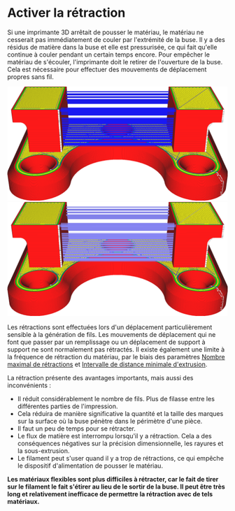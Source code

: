 Activer la rétraction
====
Si une imprimante 3D arrêtait de pousser le matériau, le matériau ne cesserait pas immédiatement de couler par l'extrémité de la buse. Il y a des résidus de matière dans la buse et elle est pressurisée, ce qui fait qu'elle continue à couler pendant un certain temps encore. Pour empêcher le matériau de s'écouler, l'imprimante doit le retirer de l'ouverture de la buse. Cela est nécessaire pour effectuer des mouvements de déplacement propres sans fil.

![Rétractations désactivées](../../../articles/images/retraction_enable_disabled.png)
![Les mouvements de déplacement rétractés apparaissent en bleu plus clair](../../../articles/images/retraction_enable_enabled.png)

Les rétractions sont effectuées lors d'un déplacement particulièrement sensible à la génération de fils. Les mouvements de déplacement qui ne font que passer par un remplissage ou un déplacement de support à support ne sont normalement pas rétractés. Il existe également une limite à la fréquence de rétraction du matériau, par le biais des paramètres [Nombre maximal de rétractions](retraction_count_max.md) et [Intervalle de distance minimale d'extrusion](retraction_extrusion_window.md).

La rétraction présente des avantages importants, mais aussi des inconvénients :
* Il réduit considérablement le nombre de fils. Plus de filasse entre les différentes parties de l'impression.
* Cela réduira de manière significative la quantité et la taille des marques sur la surface où la buse pénètre dans le périmètre d'une pièce.
* Il faut un peu de temps pour se rétracter.
* Le flux de matière est interrompu lorsqu'il y a rétraction. Cela a des conséquences négatives sur la précision dimensionnelle, les rayures et la sous-extrusion.
* Le filament peut s'user quand il y a trop de rétractions, ce qui empêche le dispositif d'alimentation de pousser le matériau.

**Les matériaux flexibles sont plus difficiles à rétracter, car le fait de tirer sur le filament le fait s'étirer au lieu de le sortir de la buse. Il peut être très long et relativement inefficace de permettre la rétraction avec de tels matériaux.**


